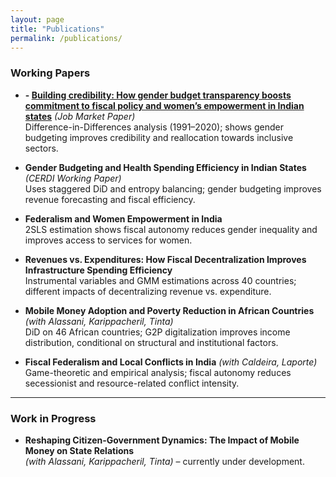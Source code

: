 ```yaml
---
layout: page
title: "Publications"
permalink: /publications/
---
```



### Working Papers

- **- [**Building credibility: How gender budget transparency boosts commitment to fiscal policy and women’s empowerment in Indian states**](https://github.com/chcamara1/chcamara.gihub.io/blob/main/gender-budget-credibility.pdf)** *(Job Market Paper)*  
  Difference-in-Differences analysis (1991–2020); shows gender budgeting improves credibility and reallocation towards inclusive sectors.

- **Gender Budgeting and Health Spending Efficiency in Indian States** *(CERDI Working Paper)*  
  Uses staggered DiD and entropy balancing; gender budgeting improves revenue forecasting and fiscal efficiency.

- **Federalism and Women Empowerment in India**  
  2SLS estimation shows fiscal autonomy reduces gender inequality and improves access to services for women.

- **Revenues vs. Expenditures: How Fiscal Decentralization Improves Infrastructure Spending Efficiency**  
  Instrumental variables and GMM estimations across 40 countries; different impacts of decentralizing revenue vs. expenditure.

- **Mobile Money Adoption and Poverty Reduction in African Countries** *(with Alassani, Karippacheril, Tinta)*  
  DiD on 46 African countries; G2P digitalization improves income distribution, conditional on structural and institutional factors.

- **Fiscal Federalism and Local Conflicts in India** *(with Caldeira, Laporte)*  
  Game-theoretic and empirical analysis; fiscal autonomy reduces secessionist and resource-related conflict intensity.

---

### Work in Progress

- **Reshaping Citizen-Government Dynamics: The Impact of Mobile Money on State Relations**  
  *(with Alassani, Karippacheril, Tinta)* – currently under development.
